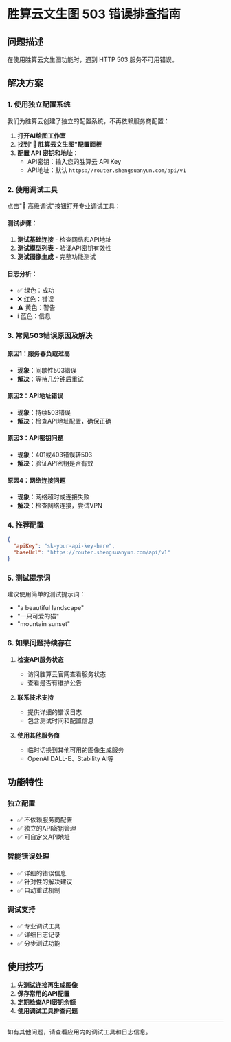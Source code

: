 # 胜算云文生图 503 错误排查指南

## 问题描述
在使用胜算云文生图功能时，遇到 HTTP 503 服务不可用错误。

## 解决方案

### 1. 使用独立配置系统
我们为胜算云创建了独立的配置系统，不再依赖服务商配置：

1. **打开AI绘图工作室**
2. **找到"🎨 胜算云文生图"配置面板**
3. **配置 API 密钥和地址**：
   - API密钥：输入您的胜算云 API Key
   - API地址：默认 `https://router.shengsuanyun.com/api/v1`

### 2. 使用调试工具
点击"🔧 高级调试"按钮打开专业调试工具：

#### 测试步骤：
1. **测试基础连接** - 检查网络和API地址
2. **测试模型列表** - 验证API密钥有效性
3. **测试图像生成** - 完整功能测试

#### 日志分析：
- ✅ 绿色：成功
- ❌ 红色：错误
- ⚠️ 黄色：警告
- ℹ️ 蓝色：信息

### 3. 常见503错误原因及解决

#### 原因1：服务器负载过高
- **现象**：间歇性503错误
- **解决**：等待几分钟后重试

#### 原因2：API地址错误
- **现象**：持续503错误
- **解决**：检查API地址配置，确保正确

#### 原因3：API密钥问题
- **现象**：401或403错误转503
- **解决**：验证API密钥是否有效

#### 原因4：网络连接问题
- **现象**：网络超时或连接失败
- **解决**：检查网络连接，尝试VPN

### 4. 推荐配置

```json
{
  "apiKey": "sk-your-api-key-here",
  "baseUrl": "https://router.shengsuanyun.com/api/v1"
}
```

### 5. 测试提示词
建议使用简单的测试提示词：
- "a beautiful landscape"
- "一只可爱的猫"
- "mountain sunset"

### 6. 如果问题持续存在

1. **检查API服务状态**
   - 访问胜算云官网查看服务状态
   - 查看是否有维护公告

2. **联系技术支持**
   - 提供详细的错误日志
   - 包含测试时间和配置信息

3. **使用其他服务商**
   - 临时切换到其他可用的图像生成服务
   - OpenAI DALL-E、Stability AI等

## 功能特性

### 独立配置
- ✅ 不依赖服务商配置
- ✅ 独立的API密钥管理
- ✅ 可自定义API地址

### 智能错误处理
- ✅ 详细的错误信息
- ✅ 针对性的解决建议
- ✅ 自动重试机制

### 调试支持
- ✅ 专业调试工具
- ✅ 详细日志记录
- ✅ 分步测试功能

## 使用技巧

1. **先测试连接再生成图像**
2. **保存常用的API配置**
3. **定期检查API密钥余额**
4. **使用调试工具排查问题**

---

如有其他问题，请查看应用内的调试工具和日志信息。
